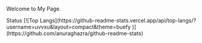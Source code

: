 Welcome to My Page.
<!--
[![Twitter](https://img.shields.io/badge/-Twitter-%231DA1F2.svg?&style=flat-square&logo=twitter&logoColor=white)](https://twitter.com/ni_3mini)
[![Instagram](https://img.shields.io/badge/-Instagram-%231DA1F2.svg?&style=flat-square&logo=Instagram&color=ff69b4&logoColor=white)](https://instagram.com/u_na.o0)
-->

<summary>Status
  [![Top Langs](https://github-readme-stats.vercel.app/api/top-langs/?username=uvvxu&layout=compact&theme=buefy
)](https://github.com/anuraghazra/github-readme-stats)
</summary>

